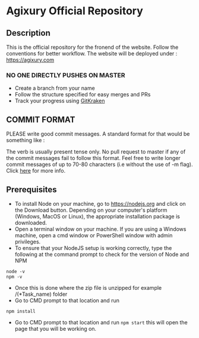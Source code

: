 # Agixury Official Repository

## Description

This is the official repository for the fronend of the website. Follow the conventions for better workflow.
The website will be deployed under : https://agixury.com

### NO ONE DIRECTLY PUSHES ON MASTER

-   Create a branch from your name
-   Follow the structure specified for easy merges and PRs
-   Track your progress using [GitKraken](https://www.gitkraken.com/)

## COMMIT FORMAT

PLEASE write good commit messages. A standard format for that would be something like :

<VERB> <action performed>

The verb is usually present tense only.
No pull request to master if any of the commit messages fail to follow this format.
Feel free to write longer commit messages of up to 70-80 characters (i.e without the use of -m flag).
Click [here](https://chris.beams.io/posts/git-commit/) for more info.

## Prerequisites

-   To install Node on your machine, go to https://nodejs.org and click on the Download button. Depending on your computer's platform (Windows, MacOS or Linux), the appropriate installation package is downloaded.
-   Open a terminal window on your machine. If you are using a Windows machine, open a cmd window or PowerShell window with admin privileges.
-   To ensure that your NodeJS setup is working correctly, type the following at the command prompt to check for the version of Node and NPM

```
node -v
npm -v
```

-   Once this is done where the zip file is unzipped for example /(\*Task_name) folder
-   Go to CMD prompt to that location and run

```
npm install
```

-   Go to CMD prompt to that location and run `npm start` this will open the page that you will be working on.
